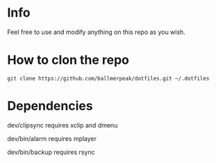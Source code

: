 # Info
Feel free to use and modify anything on this repo as you wish.

# How to clon the repo
    git clone https://github.com/ballmerpeak/dotfiles.git ~/.dotfiles

# Dependencies
dev/clipsync requires xclip and dmenu

dev/bin/alarm requires mplayer

dev/bin/backup requires rsync
